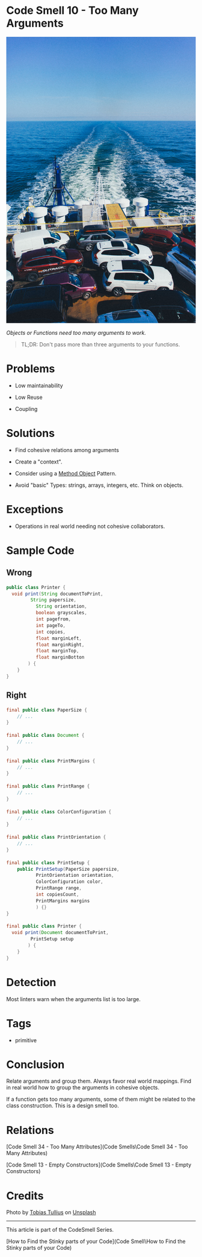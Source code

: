 # Code Smell 10 - Too Many Arguments

![Code Smell 10 - Too Many Arguments](tobias-tullius-xP5an6iXcf0-unsplash.jpg)

*Objects or Functions need too many arguments to work.*

> TL;DR: Don't pass more than three arguments to your functions.

# Problems

- Low maintainability

- Low Reuse

- Coupling

# Solutions

- Find cohesive relations among arguments

- Create a "context".

- Consider using a [Method Object](https://wiki.c2.com/?MethodObject) Pattern.

- Avoid "basic" Types: strings, arrays, integers, etc. Think on objects.

# Exceptions

- Operations in real world needing not cohesive collaborators.

# Sample Code

## Wrong

[Gist Url]: # (https://gist.github.com/mcsee/ea7d32472830d5ea877be1438807fe89)
```java
public class Printer {   
  void print(String documentToPrint, 
         String papersize,
           String orientation, 
           boolean grayscales,
           int pagefrom,
           int pageTo,
           int copies,
           float marginLeft,
           float marginRight,
           float marginTop,
           float marginBotton         
        ) {
    }
}
```

## Right

[Gist Url]: # (https://gist.github.com/mcsee/200a18dd99a76a95155df4cb032b1d10)
```java
final public class PaperSize {
    // ...
}

final public class Document {
    // ...
}

final public class PrintMargins {
    // ...
}

final public class PrintRange {
    // ...
}

final public class ColorConfiguration {
    // ...
}

final public class PrintOrientation {
    // ...
}

final public class PrintSetup {
    public PrintSetup(PaperSize papersize,
           PrintOrientation orientation, 
           ColorConfiguration color,
           PrintRange range,
           int copiesCount,
           PrintMargins margins
           ) {}
}

final public class Printer {   
  void print(Document documentToPrint, 
         PrintSetup setup        
        ) {
    }
}
```

# Detection

Most linters warn when the arguments list is too large.

# Tags

- primitive

# Conclusion

Relate arguments and group them.
Always favor real world mappings. Find in real world how to group the arguments in cohesive objects.

If a function gets too many arguments, some of them might be related to the class construction. This is a design smell too.

# Relations

[Code Smell 34 - Too Many Attributes](Code Smells\Code Smell 34 - Too Many Attributes)

[Code Smell 13 - Empty Constructors](Code Smells\Code Smell 13 - Empty Constructors)

# Credits

Photo by [Tobias Tullius](https://unsplash.com/@tobiastu) on [Unsplash](https://unsplash.com/s/photos/loaded)

* * *

This article is part of the CodeSmell Series.

[How to Find the Stinky parts of your Code](Code Smell\How to Find the Stinky parts of your Code)